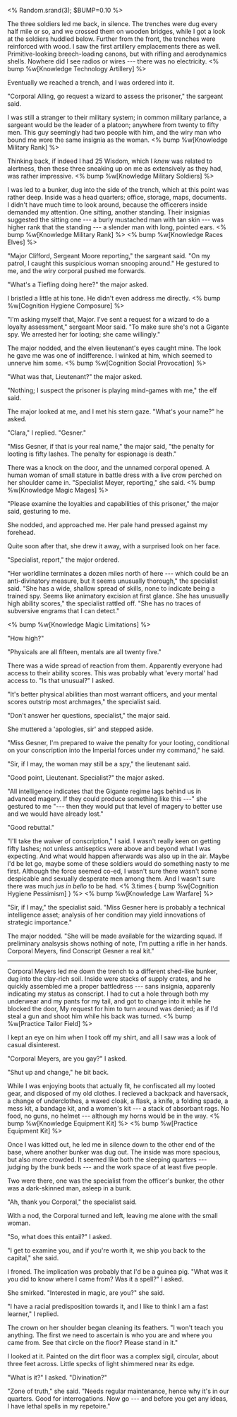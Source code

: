 <% Random.srand(3); $BUMP=0.10 %>

<!-- # Long Jacket -->

The three soldiers led me back, in silence. The trenches were dug every half
mile or so, and we crossed them on wooden bridges, while I got a look at the
soldiers huddled below. Further from the front, the trenches were reinforced
with wood. I saw the first artillery emplacements there as well.
Primitive-looking breech-loading canons, but with rifling and aerodynamics shells.
Nowhere did I see radios or wires --- there was no electricity.
<% bump %w[Knowledge Technology Artillery] %>

Eventually we reached a trench, and I was ordered into it.

"Corporal Alling, go request a wizard to assess the prisoner," the sargeant said.

I was still a stranger to their military system; in common military parlance,
a sargeant would be the leader of a platoon; anywhere from twenty to fifty men.
This guy seemingly had two people with him, and the wiry man who bound me wore
the same insignia as the woman.
<% bump %w[Knowledge Military Rank] %>

Thinking back, if indeed I had 25 Wisdom, which I _knew_ was related to alertness,
then these three sneaking up on me as extensively as they had, was rather impressive.
<% bump %w[Knowledge Military Soldiers] %>

I was led to a bunker, dug into the side of the trench, which at this point was
rather deep. Inside was a head quarters; office, storage, maps, documents. I didn't
have much time to look around, because the officerers inside demanded my attention.
One sitting, another standing. Their insignias suggested the sitting one --- a burly 
mustached man with tan skin --- was higher rank that the standing --- a slender man
with long, pointed ears.
<% bump %w[Knowledge Military Rank] %>
<% bump %w[Knowledge Races Elves] %>

"Major Clifford, Sergeant Moore reporting," the sargeant said. "On my patrol, I caught this
suspicious woman snooping around." He gestured to me, and the wiry corporal pushed me
forwards.

"What's a Tiefling doing here?" the major asked.

I bristled a little at his tone. He didn't even address me directly.
<% bump %w[Cognition Hygiene Composure] %>

"I'm asking myself that, Major. I've sent a request for a wizard to do a
loyalty assessment," sergeant Moor said. "To make sure she's not a Gigante spy.
We arrested her for looting; she came willingly."

The major nodded, and the elven lieutenant's eyes caught mine. The look he gave
me was one of indifference. I winked at him, which seemed to unnerve him some.
<% bump %w[Cognition Social Provocation] %>

"What was that, Lieutenant?" the major asked.

"Nothing; I suspect the prisoner is playing mind-games with me," the elf said.

The major looked at me, and I met his stern gaze. "What's your name?" he asked.

"Clara," I replied. "Gesner."

"Miss Gesner, if that is your real name," the major said, "the penalty for looting
is fifty lashes. The penalty for espionage is death."

There was a knock on the door, and the unnamed corporal opened. A human woman
of small stature in battle dress with a live crow perched on her shoulder came
in. "Specialist Meyer, reporting," she said.
<% bump %w[Knowledge Magic Mages] %>

"Please examine the loyalties and capabilities of this prisoner," the major said, gesturing to me.

She nodded, and approached me. Her pale hand pressed against my forehead.

Quite soon after that, she drew it away, with a surprised look on her face.

"Specialist, report," the major ordered.

"Her worldline terminates a dozen miles north of here --- which could be an
anti-divinatory measure, but it seems unusually thorough," the specialist
said. "She has a wide, shallow spread of skills, none to indicate being a
trained spy. Seems like animatory excision at first glance. She has unusually
high ability scores," the specialist rattled off. "She has no traces of subversive
engrams that I can detect."

<% bump %w[Knowledge Magic Limitations] %>

"How high?"

"Physicals are all fifteen, mentals are all twenty five."

There was a wide spread of reaction from them. Apparently everyone had access to their
ability scores. This was probably what 'every mortal' had access to. "Is that unusual?" I asked.

"It's better physical abilities than most warrant officers, and your mental scores outstrip
most archmages," the specialist said.

"Don't answer her questions, specialist," the major said.

She muttered a 'apologies, sir' and stepped aside.

"Miss Gesner, I'm prepared to waive the penalty for your looting, conditional on your conscription
into the Imperial forces under my command," he said.

"Sir, if I may, the woman may still be a spy," the lieutenant said.

"Good point, Lieutenant. Specialist?" the major asked.

"All intelligence indicates that the Gigante regime lags behind us in advanced magery.
If they could produce something like this ---" she gestured to me "--- then they would put
that level of magery to better use and we would have already lost."

"Good rebuttal."

"I'll take the waiver of conscription," I said. I wasn't really keen on getting fifty lashes;
not unless antiseptics were above and beyond what I was expecting. And what would happen
afterwards was also up in the air. Maybe I'd be let go, maybe some of these soldiers would
do something nasty to me first. Although the force seemed co-ed, I wasn't sure there wasn't
some despicable and sexually desperate men among them. And I wasn't sure there was much _jus in bello_
to be had.
<% 3.times { bump %w[Cognition Hygiene Pessimism] } %>
<% bump %w[Knowledge Law Warfare] %>

"Sir, if I may," the specialist said. "Miss Gesner here is probably a technical intelligence asset;
analysis of her condition may yield innovations of strategic importance."

The major nodded. "She will be made available for the wizarding squad. If preliminary analsysis shows
nothing of note, I'm putting a rifle in her hands. Corporal Meyers, find Conscript Gesner a real kit."

----

Corporal Meyers led me down the trench to a different shed-like bunker, dug into the clay-rich soil.
Inside were stacks of supply crates, and he quickly assembled me a proper battledress --- sans insignia,
apparenly indicating my status as conscript. I had to cut a hole through both my underwear and my pants
for my tail, and got to change into it while he blocked the door, My
request for him to turn around was denied; as if I'd steal a gun and shoot him while his back was turned.
<% bump %w[Practice Tailor Field] %>

I kept an eye on him when I took off my shirt, and all I saw was a look of casual disinterest.

"Corporal Meyers, are you gay?" I asked.

"Shut up and change," he bit back.

While I was enjoying boots that actually fit,
he confiscated all my looted gear, and disposed of my old clothes. I recieved a
backpack and haversack, a change of underclothes, a waxed cloak, a flask, a knife, a folding
spade, a mess kit, a bandage kit, and a women's kit --- a stack of absorbant
rags. No food, no guns, no helmet --- although my horns would be in the way.
<% bump %w[Knowledge Equipment Kit] %>
<% bump %w[Practice Equipment Kit] %>

Once I was kitted out, he led me in silence down to the other end of the base, where another
bunker was dug out. The inside was more spacious, but also more crowded. It seemed like both
the sleeping quarters --- judging by the bunk beds --- and the work space of at least five people.

Two were there, one was the specialist from the officer's bunker, the other was a dark-skinned man,
asleep in a bunk.

"Ah, thank you Corporal," the specialist said.

With a nod, the Corporal turned and left, leaving me alone with the small woman.

"So, what does this entail?" I asked.

"I get to examine you, and if you're worth it, we ship you back to the capital," she said.

I froned. The implication was probably that I'd be a guinea pig. "What was it you did
to know where I came from? Was it a spell?" I asked.

She smirked. "Interested in magic, are you?" she said.

"I have a racial predisposition towards it, and I like to think I am a fast learner," I replied.

The crown on her shoulder began cleaning its feathers. "I won't teach you anything. The first we need to
ascertain is who you are and where you came from. See that circle on the floor? Please stand in it."

I looked at it. Painted on the dirt floor was a complex sigil, circular, about three feet across. Little
specks of light shimmered near its edge.

"What is it?" I asked. "Divination?"

"Zone of truth," she said. "Needs regular maintenance, hence why it's in our quarters. Good for interrogations.
Now go --- and before you get any ideas, I have lethal spells in my repetoire."
